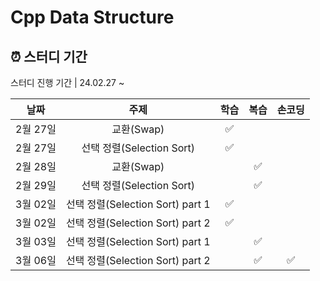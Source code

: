 # Cpp Data Structure

## ⏰ 스터디 기간
스터디 진행 기간 | 24.02.27 ~

| 날짜 | 주제 | 학습 | 복습 | 손코딩 |
| :----------: | :--------------------: | :----: | :----: | :----: |
|2월 27일| 교환(Swap) |✅|||
|2월 27일| 선택 정렬(Selection Sort) |✅|||
|2월 28일| 교환(Swap) ||✅||
|2월 29일| 선택 정렬(Selection Sort) ||✅||
|3월 02일| 선택 정렬(Selection Sort) part 1 |✅|||
|3월 02일| 선택 정렬(Selection Sort) part 2 |✅|||
|3월 03일| 선택 정렬(Selection Sort) part 1 ||✅||
|3월 06일| 선택 정렬(Selection Sort) part 2 ||✅|✅|
